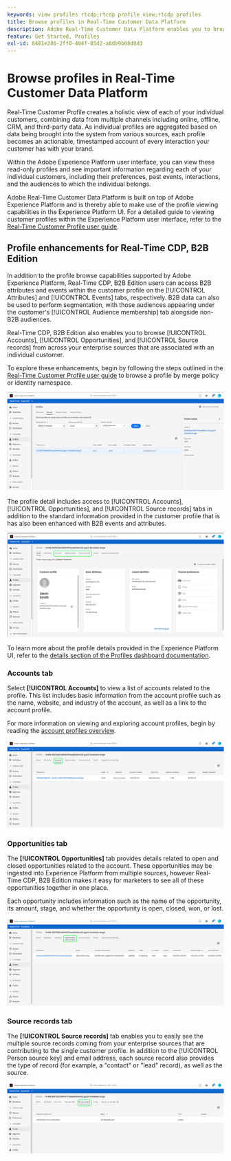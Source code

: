 ```yaml
---
keywords: view profiles rtcdp;rtcdp profile view;rtcdp profiles
title: Browse profiles in Real-Time Customer Data Platform
description: Adobe Real-Time Customer Data Platform enables you to browse Real-Time Customer Profile data using the Adobe Experience Platform user interface.
feature: Get Started, Profiles
exl-id: 8481e286-2ff0-484f-85d2-a8db9b08d8d3
---
```


# Browse profiles in Real-Time Customer Data Platform

Real-Time Customer Profile creates a holistic view of each of your individual customers, combining data from multiple channels including online, offline, CRM, and third-party data. As individual profiles are aggregated based on data being brought into the system from various sources, each profile becomes an actionable, timestamped account of every interaction your customer has with your brand.

Within the Adobe Experience Platform user interface, you can view these read-only profiles and see important information regarding each of your individual customers, including their preferences, past events, interactions, and the audiences to which the individual belongs.

Adobe Real-Time Customer Data Platform is built on top of Adobe Experience Platform and is thereby able to make use of the profile viewing capabilities in the Experience Platform UI. For a detailed guide to viewing customer profiles within the Experience Platform user interface, refer to the [Real-Time Customer Profile user guide](../../profile/ui/user-guide.md).

## Profile enhancements for Real-Time CDP, B2B Edition

In addition to the profile browse capabilities supported by Adobe Experience Platform, Real-Time CDP, B2B Edition users can access B2B attributes and events within the customer profile on the [!UICONTROL Attributes] and [!UICONTROL Events] tabs, respectively. B2B data can also be used to perform segmentation, with those audiences appearing under the customer's [!UICONTROL Audience membership] tab alongside non-B2B audiences.

Real-Time CDP, B2B Edition also enables you to browse [!UICONTROL Accounts], [!UICONTROL Opportunities], and [!UICONTROL Source records] from across your enterprise sources that are associated with an individual customer.

To explore these enhancements, begin by following the steps outlined in the [Real-Time Customer Profile user guide](../../profile/ui/user-guide.md) to browse a profile by merge policy or identity namespace. 

![](images/b2b-browse-profile.png)

The profile detail includes access to [!UICONTROL Accounts], [!UICONTROL Opportunities], and [!UICONTROL Source records] tabs in addition to the standard information provided in the customer profile that is has also been enhanced with B2B events and attributes.

![](images/b2b-profile-detail.png)

To learn more about the profile details provided in the Experience Platform UI, refer to the [details section of the Profiles dashboard documentation](../../dashboards/guides/profiles.md#browse-profiles).

### Accounts tab

Select **[!UICONTROL Accounts]** to view a list of accounts related to the profile. This list includes basic information from the account profile such as the name, website, and industry of the account, as well as a link to the account profile. 

For more information on viewing and exploring account profiles, begin by reading the [account profiles overview](../accounts/account-profile-overview.md).

![](images/b2b-profile-accounts.png)

### Opportunities tab

The **[!UICONTROL Opportunities]** tab provides details related to open and closed opportunities related to the account. These opportunities may be ingested into Experience Platform from multiple sources, however Real-Time CDP, B2B Edition makes it easy for marketers to see all of these opportunities together in one place.

Each opportunity includes information such as the name of the opportunity, its amount, stage, and whether the opportunity is open, closed, won, or lost.

![](images/b2b-profile-opportunities.png)

### Source records tab

The **[!UICONTROL Source records]** tab enables you to easily see the multiple source records coming from your enterprise sources that are contributing to the single customer profile. In addition to the [!UICONTROL Person source key] and email address, each source record also provides the type of record (for example, a "contact" or "lead" record), as well as the source. 

![](images/b2b-profile-source-records.png)
